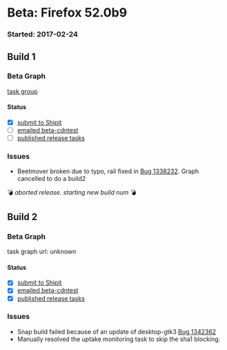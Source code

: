 # Beta: Firefox 52.0b9

### Started: 2017-02-24

## Build 1

### Beta Graph
[task group](https://tools.taskcluster.net/push-inspector/#/Dqf8WGvBQGq_-iHo0fzn4g)


#### Status
- [x] [submit to Shipit](https://wiki.mozilla.org/Release:Release_Automation_on_Mercurial:Starting_a_Release#Submit_to_Ship_It)
- [ ] [emailed beta-cdntest](../how-tos/relpro.md#1-email-drivers-re-release-live-on-test-channel)
- [ ] [published release tasks](../how-tos/relpro.md#3-publish-release)

### Issues
- Beetmover broken due to typo, rail fixed in [Bug 1338232](https://bugzil.la/1338232). Graph cancelled to do a build2

:bomb: _aborted release. starting new build num_ :bomb:

## Build 2

### Beta Graph
task graph url: unknown


#### Status
- [x] [submit to Shipit](https://wiki.mozilla.org/Release:Release_Automation_on_Mercurial:Starting_a_Release#Submit_to_Ship_It)
- [x] [emailed beta-cdntest](../how-tos/relpro.md#1-email-drivers-re-release-live-on-test-channel)
- [x] [published release tasks](../how-tos/relpro.md#3-publish-release)

### Issues
- Snap build failed because of an update of desktop-gtk3 [Bug 1342362](https://bugzil.la/1342362)
- Manually resolved the uptake monitoring task to skip the sha1 blocking.


